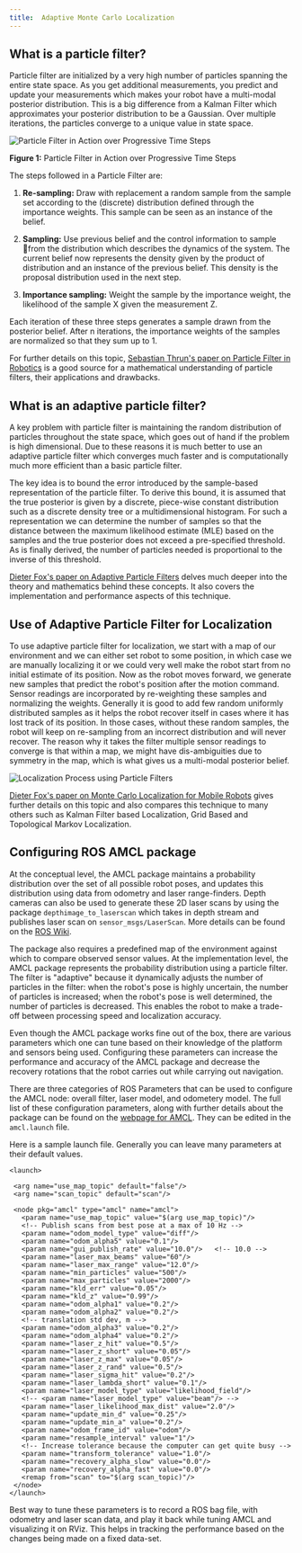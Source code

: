 ```yaml
---
title:  Adaptive Monte Carlo Localization
---
```

## What is a particle filter?
Particle filter are initialized by a very high number of particles spanning the entire state space. As you get additional measurements, you predict and update your measurements which makes your robot have a multi-modal posterior distribution. This is a big difference from a Kalman Filter which approximates your posterior distribution to be a Gaussian. Over multiple iterations, the particles converge to a unique value in state space.

![Particle Filter in Action over Progressive Time Steps](assets/AdaptiveMonteCarloLocalization-65e37.png)

**Figure 1:** Particle Filter in Action over Progressive Time Steps

The steps followed in a Particle Filter are:
1. **Re-sampling:** Draw with replacement a random sample from the sample set according to the (discrete) distribution defined through the importance weights. This sample can be seen as an instance of the belief.

2. **Sampling:** Use previous belief and the control information to sample 􀀀from the distribution which describes the dynamics of the system. The current belief now represents the density given by the product of distribution and an instance of the previous belief. This density is the proposal distribution used in the next step.

3. **Importance sampling:** Weight the sample by the importance weight, the likelihood of the sample X given the measurement Z.

Each iteration of these three steps generates a sample drawn from the posterior belief. After n iterations, the importance weights of the samples are normalized so that they sum up to 1.

For further details on this topic, [Sebastian Thrun's paper on Particle Filter in Robotics](https://robots.stanford.edu/papers/thrun.pf-in-robotics-uai02.pdf) is a good source for a mathematical understanding of particle filters, their applications and drawbacks.

## What is an adaptive particle filter?
A key problem with particle filter is maintaining the random distribution of particles throughout the state space, which goes out of hand if the problem is high dimensional. Due to these reasons it is much better to use an adaptive particle filter which converges much faster and is computationally much more efficient than a basic particle filter.

The key idea is to bound the error introduced by the sample-based representation of the particle filter. To derive this bound, it is assumed that the true posterior is given by a discrete, piece-wise constant distribution such as a discrete density tree or a multidimensional histogram. For such a representation we can determine the number of samples so that the distance between the maximum likelihood estimate (MLE) based on the samples and the true posterior does not exceed a pre-specified threshold. As is finally derived, the number of particles needed is proportional to the inverse of this threshold.

[Dieter Fox's paper on Adaptive Particle Filters](http://papers.nips.cc/paper/1998-kld-sampling-adaptive-particle-filters.pdf) delves much deeper into the theory and mathematics behind these concepts. It also covers the implementation and performance aspects of this technique.

## Use of Adaptive Particle Filter for Localization
To use adaptive particle filter for localization, we start with a map of our environment and we can either set robot to some position, in which case we are manually localizing it or we could very well make the robot start from no initial estimate of its position. Now as the robot moves forward, we generate new samples that predict the robot's position after the motion command. Sensor readings are incorporated by re-weighting these samples and normalizing the weights. Generally it is good to add few random uniformly distributed samples as it helps the robot recover itself in cases where it has lost track of its position. In those cases, without these random samples, the robot will keep on re-sampling from an incorrect distribution and will never recover. The reason why it takes the filter multiple sensor readings to converge is that within a map, we might have dis-ambiguities due to symmetry in the map, which is what gives us a multi-modal posterior belief.

![Localization Process using Particle Filters](assets/AdaptiveMonteCarloLocalization-0d322.png)

[Dieter Fox's paper on Monte Carlo Localization for Mobile Robots](https://www.ri.cmu.edu/pub_files/pub1/fox_dieter_1999_1/fox_dieter_1999_1.pdf) gives further details on this topic and also compares this technique to many others such as Kalman Filter based Localization, Grid Based and Topological Markov Localization.

## Configuring ROS AMCL package
At the conceptual level, the AMCL package maintains a probability distribution over the set of all possible robot poses, and updates this distribution using data from odometry and laser range-finders. Depth cameras can also be used to generate these 2D laser scans by using the package `depthimage_to_laserscan` which takes in depth stream and publishes laser scan on `sensor_msgs/LaserScan`. More details can be found on the [ROS Wiki](http://wiki.ros.org/depthimage_to_laserscan).

The package also requires a predefined map of the environment against which to compare observed sensor values. At the implementation level, the AMCL package represents the probability distribution using a particle filter. The filter is "adaptive" because it dynamically adjusts the number of particles in the filter: when the robot's pose is highly uncertain, the number of particles is increased; when the robot's pose is well determined, the number of particles is decreased. This enables the robot to make a trade-off between processing speed and localization accuracy.

Even though the AMCL package works fine out of the box, there are various parameters which one can tune based on their knowledge of the platform and sensors being used. Configuring these parameters can increase the performance and accuracy of the AMCL package and decrease the recovery rotations that the robot carries out while carrying out navigation.

There are three categories of ROS Parameters that can be used to configure the AMCL node: overall filter, laser model, and odometery model. The full list of these configuration parameters, along with further details about the package can be found on the [webpage for AMCL](http://wiki.ros.org/amcl). They can be edited in the `amcl.launch` file.

Here is a sample launch file. Generally you can leave many parameters at their default values.
```
<launch>

 <arg name="use_map_topic" default="false"/>
 <arg name="scan_topic" default="scan"/>

 <node pkg="amcl" type="amcl" name="amcl">
   <param name="use_map_topic" value="$(arg use_map_topic)"/>
   <!-- Publish scans from best pose at a max of 10 Hz -->
   <param name="odom_model_type" value="diff"/>
   <param name="odom_alpha5" value="0.1"/>
   <param name="gui_publish_rate" value="10.0"/>   <!-- 10.0 -->
   <param name="laser_max_beams" value="60"/>
   <param name="laser_max_range" value="12.0"/>
   <param name="min_particles" value="500"/>
   <param name="max_particles" value="2000"/>
   <param name="kld_err" value="0.05"/>
   <param name="kld_z" value="0.99"/>
   <param name="odom_alpha1" value="0.2"/>
   <param name="odom_alpha2" value="0.2"/>
   <!-- translation std dev, m -->
   <param name="odom_alpha3" value="0.2"/>
   <param name="odom_alpha4" value="0.2"/>
   <param name="laser_z_hit" value="0.5"/>
   <param name="laser_z_short" value="0.05"/>
   <param name="laser_z_max" value="0.05"/>
   <param name="laser_z_rand" value="0.5"/>
   <param name="laser_sigma_hit" value="0.2"/>
   <param name="laser_lambda_short" value="0.1"/>
   <param name="laser_model_type" value="likelihood_field"/>
   <!-- <param name="laser_model_type" value="beam"/> -->
   <param name="laser_likelihood_max_dist" value="2.0"/>
   <param name="update_min_d" value="0.25"/>
   <param name="update_min_a" value="0.2"/>
   <param name="odom_frame_id" value="odom"/>
   <param name="resample_interval" value="1"/>
   <!-- Increase tolerance because the computer can get quite busy -->
   <param name="transform_tolerance" value="1.0"/>
   <param name="recovery_alpha_slow" value="0.0"/>
   <param name="recovery_alpha_fast" value="0.0"/>
   <remap from="scan" to="$(arg scan_topic)"/>
 </node>
</launch>
```

Best way to tune these parameters is to record a ROS bag file, with odometry and laser scan data, and play it back while tuning AMCL and visualizing it on RViz. This helps in tracking the performance based on the changes being made on a fixed data-set.
